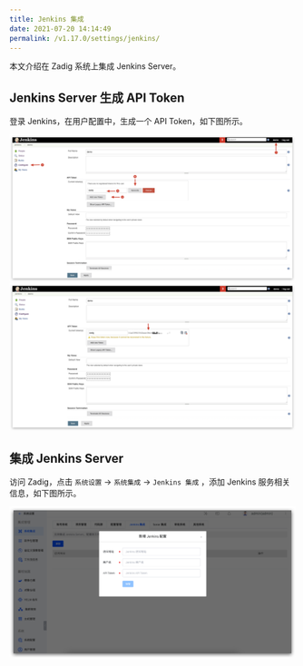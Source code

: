 ```yaml
---
title: Jenkins 集成
date: 2021-07-20 14:14:49
permalink: /v1.17.0/settings/jenkins/
---
```


本文介绍在 Zadig 系统上集成 Jenkins Server。

## Jenkins Server 生成 API Token

登录 Jenkins，在用户配置中，生成一个 API Token，如下图所示。

![api-token](./_images/generate_jenkins_token_1.png)
![api-token](./_images/generate_jenkins_token_2.png)

## 集成 Jenkins Server

访问 Zadig，点击 `系统设置` ->  `系统集成` -> `Jenkins 集成` ，添加 Jenkins 服务相关信息，如下图所示。

![add-jenkins-server](./_images/add_jenkins_server.png)